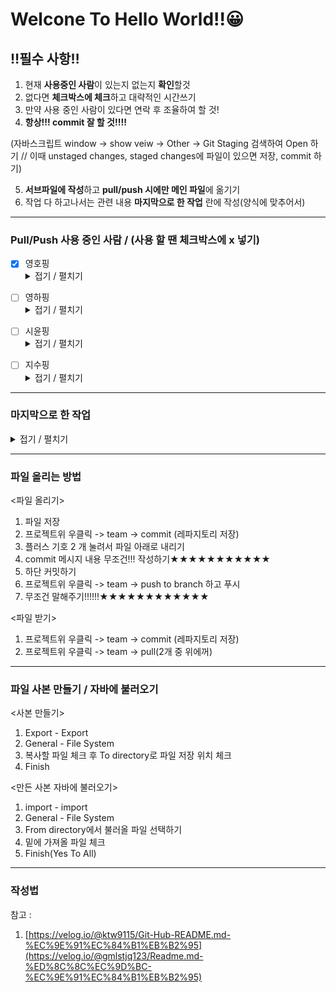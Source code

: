 # Welcone To Hello World!!😀
## ‼필수 사항‼
1. 현재 **사용중인 사람**이 있는지 없는지 **확인**할것
2. 없다면 **체크박스에 체크**하고 대략적인 시간쓰기
3. 만약 사용 중인 사람이 있다면 연락 후 조율하여 할 것!
4. **항상!!! commit 잘 할 것!!!!**

  (자바스크립트 window -> show veiw -> Other -> Git Staging 검색하여 Open 하기 // 이때 unstaged changes, staged changes에 파일이 있으면 저장, commit 하기)

5. **서브파일에 작성**하고 **pull/push 시에만 메인 파일**에 옮기기
6. 작업 다 하고나서는 관련 내용 **마지막으로 한 작업** 란에 작성(양식에 맞추어서)
  
---  
### Pull/Push 사용 중인 사람 / (사용 할 땐 체크박스에 x 넣기)
- [x] 영호핑 <details>
  <summary>접기 / 펼치기</summary>
  약 00:00 ~ 00:10
</details>


- [ ] 영하핑 <details>
  <summary>접기 / 펼치기</summary>
  약 00:00 ~ 00:10
</details>


- [ ] 시윤핑 <details>
  <summary>접기 / 펼치기</summary>
  약 00:00 ~ 00:10
</details>


- [ ] 지수핑 <details>
  <summary>접기 / 펼치기</summary>
  약 00:00 ~ 00:10
</details>

---
### 마지막으로 한 작업
<details>
  <summary>접기 / 펼치기</summary>
  ex) 2024/10/21(월) 17:13 | 시윤핑 ==> ooo작업을 함
  2024/10/21(월) 18:21 | 시윤핑 ==> 약 17:18 ~ 18:18 | html 메인 파일 업로드 완료
</details>


---
### 파일 올리는 방법
<파일 올리기>
1. 파일 저장
2. 프로젝트위 우클릭 -> team -> commit (레파지토리 저장)
3. 플러스 기호 2 개 눌려서 파일 아래로 내리기
4. commit 메시지 내용 무조건!!! 작성하기★★★★★★★★★★★
5. 하단 커밋하기
6. 프로젝트위 우클릭 -> team -> push to branch 하고 푸시
7. 무조건 말해주기!!!!!!★★★★★★★★★★★★

<파일 받기>
1. 프로젝트위 우클릭 -> team -> commit (레파지토리 저장)
2. 프로젝트위 우클릭 -> team -> pull(2개 중 위에꺼)

---
### 파일 사본 만들기 / 자바에 불러오기
<사본 만들기>
1. Export - Export
2. General - File System
3. 복사할 파일 체크 후 To directory로 파일 저장 위치 체크
4. Finish

<만든 사본 자바에 불러오기>
1. import - import
2. General - File System
3. From directory에서 불러올 파일 선택하기
4. 밑에 가져올 파일 체크
5. Finish(Yes To All)
---
### 작성법
참고 : 
1. [https://velog.io/@ktw9115/Git-Hub-README.md-%EC%9E%91%EC%84%B1%EB%B2%95](https://velog.io/@gmlstjq123/Readme.md-%ED%8C%8C%EC%9D%BC-%EC%9E%91%EC%84%B1%EB%B2%95)
